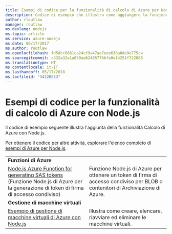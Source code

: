 ```yaml
---
title: Esempi di codice per la funzionalità di calcolo di Azure per Node.js
description: Codice di esempio che illustra come aggiungere la funzionalità di calcolo di Azure con Node.js.
author: rloutlaw
manager: routlaw
ms.devlang: nodejs
ms.topic: article
ms.service: azure-nodejs
ms.date: 06/17/2017
ms.author: routlaw
ms.openlocfilehash: fd5dcc6861ca24cf9a47ae7eee638a0de9e775ca
ms.sourcegitcommit: c332a32a1a850aa62405776bfe0e14251f722888
ms.translationtype: HT
ms.contentlocale: it-IT
ms.lasthandoff: 05/17/2018
ms.locfileid: "34220553"
---
```

# <a name="azure-compute-with-nodejs-code-samples"></a>Esempi di codice per la funzionalità di calcolo di Azure con Node.js

Il codice di esempio seguente illustra l'aggiunta della funzionalità Calcolo di Azure con Node.js.

Per ottenere il codice per altre attività, esplorare l'elenco completo di [esempi di Azure per Node.js](https://azure.microsoft.com/resources/samples/?term=nodejs).

| | |
|---|---|
| **Funzioni di Azure** ||
| [Node.js Azure Function for generating SAS tokens](https://azure.microsoft.com/resources/samples/functions-node-sas-token/) (Funzione Node.js di Azure per la generazione di token di firma di accesso condiviso) | Funzione Node.js di Azure per ottenere un token di firma di accesso condiviso per BLOB o contenitori di Archiviazione di Azure. |
| **Gestione di macchine virtuali** ||
| [Esempio di gestione di macchine virtuali di Azure con Node.js](https://github.com/Azure-Samples/compute-node-manage-vm) | Illustra come creare, elencare, riavviare ed eliminare le macchine virtuali. |